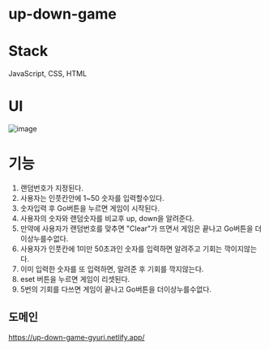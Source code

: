 # up-down-game

# Stack
JavaScript, CSS, HTML

# UI
![image](https://user-images.githubusercontent.com/100915440/208289164-209a49f1-d438-4fb6-a1e5-5e47dba07981.png)

# 기능
1. 랜덤번호가 지정된다.
2. 사용자는 인풋칸안에 1~50 숫자를 입력할수있다.
3. 숫자입력 후 Go버튼을 누르면 게임이 시작된다.
4. 사용자의 숫자와 랜덤숫자를 비교후 up, down을 알려준다.
4. 만약에 사용자가 랜덤번호를 맞추면 "Clear"가 뜨면서 게임은 끝나고 Go버튼을 더이상누를수없다.
5. 사용자가 인풋칸에 1미만 50초과인 숫자를 입력하면 알려주고 기회는 깍이지않는다.
6. 이미 입력한 숫자를 또 입력하면, 알려준 후 기회를 깍지않는다.
7. eset 버튼을 누르면 게임이 리셋된다.
8. 5번의 기회를 다쓰면 게임이 끝나고 Go버튼을 더이상누를수없다.

## 도메인
https://up-down-game-gyuri.netlify.app/
